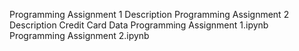 Programming Assignment 1 Description
Programming Assignment 2 Description
Credit Card Data
Programming Assignment 1.ipynb
Programming Assignment 2.ipynb
